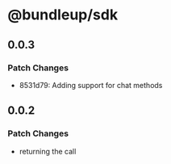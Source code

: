 # @bundleup/sdk

## 0.0.3

### Patch Changes

- 8531d79: Adding support for chat methods

## 0.0.2

### Patch Changes

- returning the call
